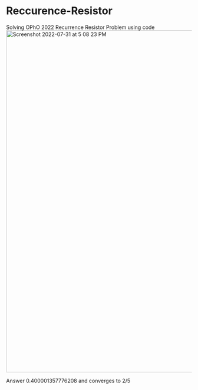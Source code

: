 # Reccurence-Resistor
Solving OPhO 2022 Recurrence Resistor Problem using code
<img width="926" alt="Screenshot 2022-07-31 at 5 08 23 PM" src="https://user-images.githubusercontent.com/65448559/182024484-a8f5626d-a248-4557-832c-b287318c10e0.png">

Answer 0.400001357776208 and converges to 2/5

